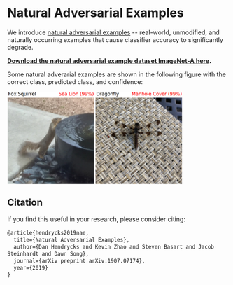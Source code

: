 # Natural Adversarial Examples

We introduce [natural adversarial examples](https://arxiv.org/abs/1907.07174) -- real-world, unmodified, and naturally occurring examples that cause classifier accuracy to significantly degrade.

__[Download the natural adversarial example dataset ImageNet-A here](https://people.eecs.berkeley.edu/~hendrycks/imagenet-a.tar).__

Some natural adverarial examples are shown in the following figure with the correct class, predicted class, and confidence:

<img align="center" src="examples.png" width="400">

## Citation

If you find this useful in your research, please consider citing:

    @article{hendrycks2019nae,
      title={Natural Adversarial Examples},
      author={Dan Hendrycks and Kevin Zhao and Steven Basart and Jacob Steinhardt and Dawn Song},
      journal={arXiv preprint arXiv:1907.07174},
      year={2019}
    }
